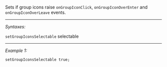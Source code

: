 Sets if group icons raise `onGroupIconClick`, `onGroupIconOverEnter` and `onGroupIconOverLeave` events.


---
*Syntaxes:*

`setGroupIconsSelectable` selectable

---
*Example 1:*

```sqf
setGroupIconsSelectable true;
```